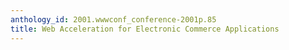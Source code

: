 ```yaml
---
anthology_id: 2001.wwwconf_conference-2001p.85
title: Web Acceleration for Electronic Commerce Applications
---
```

